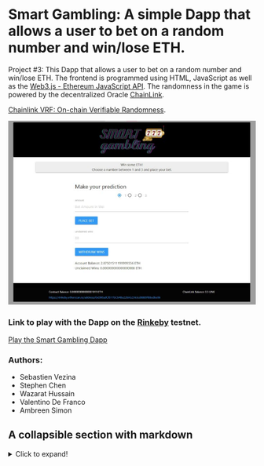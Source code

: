 # Smart Gambling: A simple Dapp that allows a user to bet on a random number and win/lose ETH.  

Project #3: This Dapp that allows a user to bet on a random number and win/lose ETH. The frontend is programmed using HTML, JavaScript as well as the [Web3.js - Ethereum JavaScript API](https://web3js.readthedocs.io/). The randomness in the game is powered by the decentralized Oracle [ChainLink](https://chain.link/solutions/chainlink-vrf).  

[Chainlink VRF: On-chain Verifiable Randomness](https://blog.chain.link/verifiable-random-functions-vrf-random-number-generation-rng-feature/). 

![Logo](images/SmartGamblingGUI.jpg)  

### Link to play with the Dapp on the [Rinkeby](https://www.rinkeby.io/) testnet.
[Play the Smart Gambling Dapp](https://fintechcamp.github.io/SmartGambling/)

### Authors:  
- Sebastien Vezina
- Stephen Chen
- Wazarat Hussain
- Valentino De Franco
- Ambreen Simon

## A collapsible section with markdown
<details>
  <summary>Click to expand!</summary>
  
  ## Heading
  1. A numbered
  2. list
     * With some
     * Sub bullets
</details>
